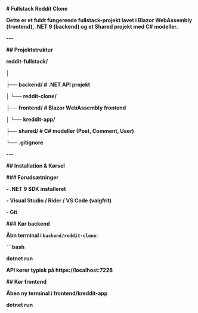 **# Fullstack Reddit Clone**



**Dette er et fuldt fungerende fullstack-projekt lavet i Blazor WebAssembly (frontend), .NET 9 (backend) og et Shared projekt med C# modeller.**



**---**



**## Projektstruktur**



**reddit-fullstack/**

**│**

**├── backend/ # .NET API projekt**

**│ └── reddit-clone/**

**├── frontend/ # Blazor WebAssembly frontend**

**│ └── kreddit-app/**

**├── shared/ # C# modeller (Post, Comment, User)**

**└── .gitignore**





**---**



**## Installation \& Kørsel**



**### Forudsætninger**

**- .NET 9 SDK installeret**

**- Visual Studio / Rider / VS Code (valgfrit)**

**- Git**



**### Kør backend**

**Åbn terminal i `backend/reddit-clone`:**



**```bash**

**dotnet run**

**API kører typisk på https://localhost:7228**





**## Kør frontend** 

**Åben ny terminal i frontend/kreddit-app** 

**dotnet run** 




